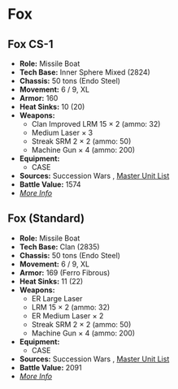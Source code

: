 # Fox 

## Fox CS-1 

- **Role:** Missile Boat 
- **Tech Base:** Inner Sphere Mixed (2824) 
- **Chassis:** 50 tons (Endo Steel) 
- **Movement:** 6 / 9, XL 
- **Armor:** 160 
- **Heat Sinks:** 10 (20) 
- **Weapons:** 
  - Clan Improved LRM 15 × 2 (ammo: 32) 
  - Medium Laser × 3 
  - Streak SRM 2 × 2 (ammo: 50) 
  - Machine Gun × 4 (ammo: 200) 
- **Equipment:** 
  - CASE 
- **Sources:** Succession Wars , [Master Unit List](http://masterunitlist.info/Unit/Details/4182/fox-cs-1) 
- **Battle Value:** 1574 
- [*More Info*](fox/fox_cs-1.md) 

## Fox (Standard) 

- **Role:** Missile Boat 
- **Tech Base:** Clan (2835) 
- **Chassis:** 50 tons (Endo Steel) 
- **Movement:** 6 / 9, XL 
- **Armor:** 169 (Ferro Fibrous) 
- **Heat Sinks:** 11 (22) 
- **Weapons:** 
  - ER Large Laser 
  - LRM 15 × 2 (ammo: 32) 
  - ER Medium Laser × 2 
  - Streak SRM 2 × 2 (ammo: 50) 
  - Machine Gun × 4 (ammo: 200) 
- **Equipment:** 
  - CASE 
- **Sources:** Succession Wars , [Master Unit List](http://masterunitlist.info/Unit/Details/7609/fox-standard) 
- **Battle Value:** 2091 
- [*More Info*](fox/fox_standard.md) 

